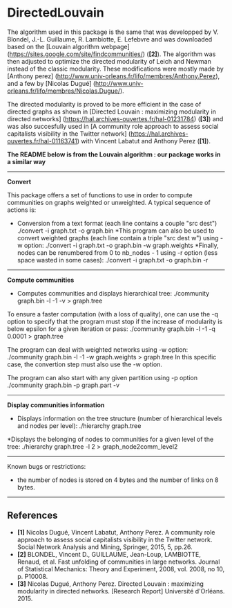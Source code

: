 # DirectedLouvain

The algorithm used in this package is the same that was developped by V. Blondel, J.-L. Guillaume, R. Lambiotte, E. Lefebvre and was downloaded based on the [Louvain algorithm webpage] (https://sites.google.com/site/findcommunities/) (**[2]**).
The algorithm was then adjusted to optimize the directed modularity of Leich and Newman instead of the classic modularity.
These modifications were mostly made by [Anthony perez] (http://www.univ-orleans.fr/lifo/membres/Anthony.Perez), and a few by [Nicolas Dugué] (http://www.univ-orleans.fr/lifo/membres/Nicolas.Dugue/).

The directed modularity is proved to be more efficient in the case of directed graphs as shown in [Directed Louvain : maximizing modularity in directed networks] (https://hal.archives-ouvertes.fr/hal-01231784) (**[3]**) and was also succesfully used in [A community role approach to assess social capitalists visibility in the Twitter network] (https://hal.archives-ouvertes.fr/hal-01163741) with Vincent Labatut and Anthony Perez (**[1]**).

**The README below is from the Louvain algorithm : our package works in a similar way**

-----------------------------------------------------------------------------



**Convert**

This package offers a set of functions to use in order to compute 
communities on graphs weighted or unweighted. A typical sequence of 
actions is:

* Conversion from a text format (each line contains a couple "src dest")
  ./convert -i graph.txt -o graph.bin
*This program can also be used to convert weighted graphs (each line contain
a triple "src dest w") using -w option:
  ./convert -i graph.txt -o graph.bin -w graph.weights
*Finally, nodes can be renumbered from 0 to nb_nodes - 1 using -r option
(less space wasted in some cases):
  ./convert -i graph.txt -o graph.bin -r

-----------------------------------------------------------------------------
**Compute communities**

* Computes communities and displays hierarchical tree:
  ./community graph.bin -l -1 -v > graph.tree

To ensure a faster computation (with a loss of quality), one can use
the -q option to specify that the program must stop if the increase of
modularity is below epsilon for a given iteration or pass:
  ./community graph.bin -l -1 -q 0.0001 > graph.tree

The program can deal with weighted networks using -w option:
  ./community graph.bin -l -1 -w graph.weights > graph.tree
In this specific case, the convertion step must also use the -w option.

The program can also start with any given partition using -p option
  ./community graph.bin -p graph.part -v
  
-----------------------------------------------------------------------------
**Display communities information**

* Displays information on the tree structure (number of hierarchical
levels and nodes per level):
  ./hierarchy graph.tree

*Displays the belonging of nodes to communities for a given level of
the tree:
  ./hierarchy graph.tree -l 2 > graph_node2comm_level2

-----------------------------------------------------------------------------

Known bugs or restrictions:
- the number of nodes is stored on 4 bytes and the number of links on 8 bytes.

-----------------------------------------------------------------------------

## References
* **[1]** Nicolas Dugué, Vincent Labatut, Anthony Perez. A community role approach to assess social capitalists visibility in the Twitter network. Social Network Analysis and Mining, Springer, 2015, 5, pp.26.
* **[2]** BLONDEL, Vincent D., GUILLAUME, Jean-Loup, LAMBIOTTE, Renaud, et al. Fast unfolding of communities in large networks. Journal of Statistical Mechanics: Theory and Experiment, 2008, vol. 2008, no 10, p. P10008.
* **[3]** Nicolas Dugué, Anthony Perez. Directed Louvain : maximizing modularity in directed networks. [Research Report] Université d'Orléans. 2015.
